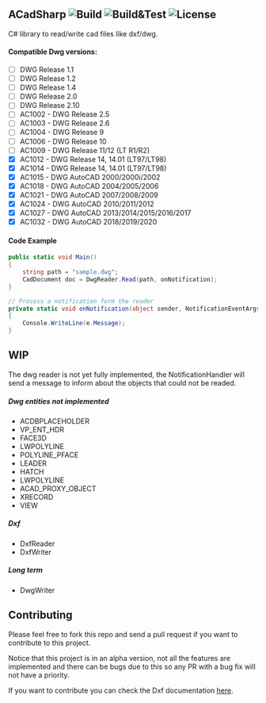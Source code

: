 ## ACadSharp ![Build](https://img.shields.io/github/workflow/status/DomCr/ACadSharp/Build/master) ![Build&Test](https://github.com/DomCr/ACadSharp/actions/workflows/build_n_test.yml/badge.svg) ![License](https://img.shields.io/github/license/DomCr/ACadSharp)

C# library to read/write cad files like dxf/dwg.

#### Compatible Dwg versions:

- [ ] DWG Release 1.1 
- [ ] DWG Release 1.2
- [ ] DWG Release 1.4
- [ ] DWG Release 2.0
- [ ] DWG Release 2.10
- [ ] AC1002 - DWG Release 2.5
- [ ] AC1003 - DWG Release 2.6
- [ ] AC1004 - DWG Release 9
- [ ] AC1006 - DWG Release 10
- [ ] AC1009 - DWG Release 11/12 (LT R1/R2)
- [x] AC1012 - DWG Release 14, 14.01 (LT97/LT98)
- [x] AC1014 - DWG Release 14, 14.01 (LT97/LT98)
- [x] AC1015 - DWG AutoCAD 2000/2000i/2002
- [x] AC1018 - DWG AutoCAD 2004/2005/2006
- [x] AC1021 - DWG AutoCAD 2007/2008/2009
- [x] AC1024 - DWG AutoCAD 2010/2011/2012
- [x] AC1027 - DWG AutoCAD 2013/2014/2015/2016/2017
- [x] AC1032 - DWG AutoCAD 2018/2019/2020

#### Code Example

```c#
public static void Main()
{
	string path = "sample.dwg";
	CadDocument doc = DwgReader.Read(path, onNotification);
}

// Process a notification form the reader
private static void onNotification(object sender, NotificationEventArgs e)
{
	Console.WriteLine(e.Message);
}
```

WIP
---

The dwg reader is not yet fully implemented, the NotificationHandler will send a message to inform about the objects that could not be readed.

##### Dwg entities not implemented

- ACDBPLACEHOLDER
- VP_ENT_HDR
- FACE3D
- LWPOLYLINE
- POLYLINE_PFACE
- LEADER
- HATCH
- LWPOLYLINE
- ACAD_PROXY_OBJECT
- XRECORD
- VIEW

##### Dxf

- DxfReader
- DxfWriter

##### Long term 

- DwgWriter

Contributing
------------

Please feel free to fork this repo and send a pull request if you want to contribute to this project.

Notice that this project is in an alpha version, not all the features are implemented and there can be bugs due to this so any PR with a bug fix will not have a priority.

If you want to contribute you can check the Dxf documentation [here](https://help.autodesk.com/view/OARX/2021/ENU/?guid=GUID-235B22E0-A567-4CF6-92D3-38A2306D73F3). 